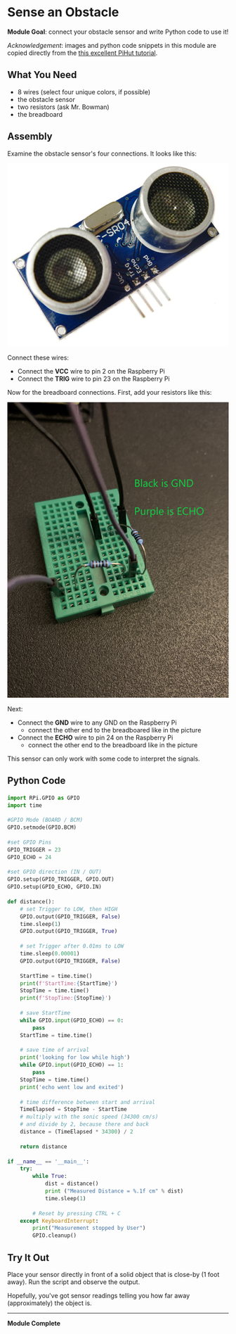 # Sense an Obstacle

**Module Goal**: connect your obstacle sensor and write Python code to use it!

*Acknowledgement*: images and python code snippets in this module are copied directly from the [this excellent PiHut tutorial](https://thepihut.com/blogs/raspberry-pi-tutorials/hc-sr04-ultrasonic-range-sensor-on-the-raspberry-pi).

## What You Need

* 8 wires (select four unique colors, if possible)
* the obstacle sensor
* two resistors (ask Mr. Bowman)
* the breadboard 

## Assembly

Examine the obstacle sensor's four connections. It looks like this:

![HC-SR04](./pics/hc-sr04_1000x.jpg)

Connect these wires:

* Connect the **VCC** wire to pin 2 on the Raspberry Pi
* Connect the **TRIG** wire to pin 23 on the Raspberry Pi

Now for the breadboard connections. First, add your resistors like this:

![breadboard connections](./pics/sensor_resistor_breadboard.jpg)

Next:

* Connect the **GND** wire to any GND on the Raspberry Pi
  * connect the other end to the breadboared like in the picture 
* Connect the **ECHO** wire to pin 24 on the Raspberry Pi
  * connect the other end to the breadboard like in the picture

This sensor can only work with some code to interpret the signals.

## Python Code

```python
import RPi.GPIO as GPIO
import time
 
#GPIO Mode (BOARD / BCM)
GPIO.setmode(GPIO.BCM)
 
#set GPIO Pins
GPIO_TRIGGER = 23
GPIO_ECHO = 24
 
#set GPIO direction (IN / OUT)
GPIO.setup(GPIO_TRIGGER, GPIO.OUT)
GPIO.setup(GPIO_ECHO, GPIO.IN)
 
def distance():
    # set Trigger to LOW, then HIGH
    GPIO.output(GPIO_TRIGGER, False)
    time.sleep(1)
    GPIO.output(GPIO_TRIGGER, True)
 
    # set Trigger after 0.01ms to LOW
    time.sleep(0.00001)
    GPIO.output(GPIO_TRIGGER, False)
 
    StartTime = time.time()
    print(f'StartTime:{StartTime}')
    StopTime = time.time()
    print(f'StopTime:{StopTime}')
 
    # save StartTime
    while GPIO.input(GPIO_ECHO) == 0:
        pass
    StartTime = time.time()
 
    # save time of arrival
    print('looking for low while high')
    while GPIO.input(GPIO_ECHO) == 1:
        pass
    StopTime = time.time()
    print('echo went low and exited')
 
    # time difference between start and arrival
    TimeElapsed = StopTime - StartTime
    # multiply with the sonic speed (34300 cm/s)
    # and divide by 2, because there and back
    distance = (TimeElapsed * 34300) / 2
 
    return distance
 
if __name__ == '__main__':
    try:
        while True:
            dist = distance()
            print ("Measured Distance = %.1f cm" % dist)
            time.sleep(1)
 
        # Reset by pressing CTRL + C
    except KeyboardInterrupt:
        print("Measurement stopped by User")
        GPIO.cleanup()
```

## Try It Out

Place your sensor directly in front of a solid object that is close-by (1 foot away). Run the script and observe the output.

Hopefully, you've got sensor readings telling you how far away (approximately) the object is.

---

**Module Complete**